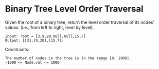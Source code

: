#  Binary Tree Level Order Traversal
Given the root of a binary tree, return the level order traversal of its nodes' values. (i.e., from left to right, level by level).
```
Input: root = [3,9,20,null,null,15,7]
Output: [[3],[9,20],[15,7]]
```

Constraints:
```
The number of nodes in the tree is in the range [0, 2000].
-1000 <= Node.val <= 1000
```
